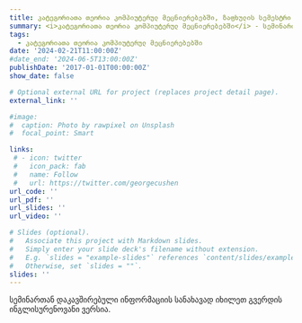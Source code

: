 ```yaml
---
title: კატეგორიათა თეორია კომპიუტერულ მეცნიერებებში, ზაფხულის სემესტრი 2024
summary: <i>კატეგორიათა თეორია კომპიუტერულ მეცნიერებებში</i> - სემინარი ქუთაისის საერთაშორისო უნივერსიტეტში.
tags:
  - კატეგორიათა თეორია კომპიუტერულ მეცნიერებებში
date: '2024-02-21T11:00:00Z'
#date_end: '2024-06-5T13:00:00Z'
publishDate: '2017-01-01T00:00:00Z'
show_date: false

# Optional external URL for project (replaces project detail page).
external_link: ''

#image:
#  caption: Photo by rawpixel on Unsplash
#  focal_point: Smart

links:
 # - icon: twitter
 #   icon_pack: fab
 #   name: Follow
 #   url: https://twitter.com/georgecushen
url_code: ''
url_pdf: ''
url_slides: ''
url_video: ''

# Slides (optional).
#   Associate this project with Markdown slides.
#   Simply enter your slide deck's filename without extension.
#   E.g. `slides = "example-slides"` references `content/slides/example-slides.md`.
#   Otherwise, set `slides = ""`.
slides: ''
---
```


სემინართან დაკავშირებული ინფორმაციის სანახავად იხილეთ გვერდის ინგლისურენოვანი ვერსია.